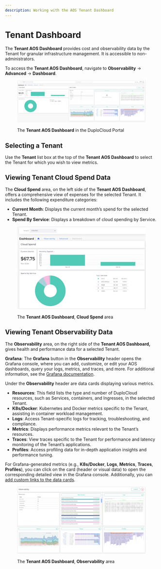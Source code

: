 ```yaml
---
description: Working with the AOS Tenant Dashboard
---
```


# Tenant Dashboard

The **Tenant AOS Dashboard** provides cost and observability data by the Tenant for granular infrastructure management. It is accessible to non-administrators.&#x20;

To access the **Tenant AOS Dashboard**, navigate to **Observability** -> **Advanced** -> **Dashboard**.

<figure><img src="../../../.gitbook/assets/Te.png" alt=""><figcaption><p>The <strong>Tenant AOS Dashboard</strong> in the DuploCloud Portal</p></figcaption></figure>

## Selecting a Tenant

Use the **Tenant** list box at the top of the **Tenant AOS Dashboard** to select the Tenant for which you wish to view metrics.

## Viewing Tenant Cloud Spend Data

The **Cloud Spend** area, on the left side of the **Tenant AOS Dashboard**, offers a comprehensive view of expenses for the selected Tenant. It includes the following expenditure categories:

* **Current Month**: Displays the current month’s spend for the selected Tenant.
* **Spend By Service**: Displays a breakdown of cloud spending by Service.

<div align="left">

<figure><img src="../../../.gitbook/assets/tenant cloud spend.png" alt="" width="560"><figcaption><p>The <strong>Tenant AOS Dashboard</strong>, <strong>Cloud Spend</strong> area</p></figcaption></figure>

</div>

## Viewing Tenant Observability Data

The **Observability** area, on the right side of the **Tenant AOS Dashboard,** gives health and performance data for a selected Tenant.&#x20;

**Grafana**: The **Grafana** button in the **Observability** header opens the Grafana console, where you can add, customize, or edit your AOS dashboards, query your logs, metrics, and traces, and more. For additional information, see the [Grafana documentation](https://grafana.com/docs/grafana/latest/).&#x20;

Under the **Observability** header are data cards displaying various metrics.

* **Resources**: This field lists the type and number of DuploCloud resources, such as Services, containers, and Ingresses, in the selected Tenant.&#x20;
* **K8s/Docker**: Kubernetes and Docker metrics specific to the Tenant, assisting in container workload management.
* **Logs**: Access Tenant-specific logs for tracking, troubleshooting, and compliance.
* **Metrics**: Displays performance metrics relevant to the Tenant’s resources.
* **Traces**: View traces specific to the Tenant for performance and latency monitoring of the Tenant’s applications.
* **Profiles**: Access profiling data for in-depth application insights and performance tuning.

For Grafana-generated metrics (e.g., **K8s/Docker**, **Logs**, **Metrics**, **Traces**, **Profiles**), you can click on the card (header or visual data) to open the corresponding detailed view in the Grafana console. Additionally, you can [add custom links to the data cards](tenant-dashboard.md#adding-custom-links-to-aos-dashboards).&#x20;

<div align="left">

<figure><img src="../../../.gitbook/assets/Tenant Observability.png" alt="" width="563"><figcaption><p>The <strong>Tenant AOS Dashboard</strong>, <strong>Observability</strong> area</p></figcaption></figure>

</div>
